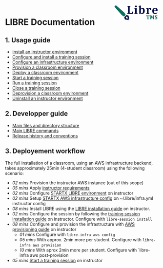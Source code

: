 <img align="right" height="50" src="https://raw.githubusercontent.com/startxfr/libre/dev/docs/assets/logo.svg?sanitize=true">

# LIBRE Documentation

## 1. Usage guide

- [Install an instructor environment](user-guides/install-instructor.md)
- [Configure and install a training session](user-guides/install-session.md#configure)
- [Configure an infrastructure environment](user-guides/install-infra.md#configure)
- [Provision a classroom environment](user-guides/install-infra.md#provision)
- [Deploy a classroom environment](user-guides/install-infra.md#post-provision)
- [Start a training session](user-guides/install-session.md#start-the-training)
- [Run a training session](user-guides/run-training.md)
- [Close a training session](user-guides/uninstall-session.md)
- [Deprovision  a classroom environment](user-guides/uninstall-infra.md)
- [Uninstall an instructor environment](user-guides/uninstall-instructor.md)

## 2. Developper guide

- [Main files and directory structure](developper/FILES.md)
- [Main LIBRE commands](developper/BIN.md)
- [Release history and conventions](RELEASES.md)


## 3. Deployement workflow

The full installation of a classroom, using an AWS infrastructure backend, takes
approximately 25min (4-student classroom) using the following scenario:

- *02 mins* Provision the instructor AWS instance (out of this scope)
- *05 mins* Apply [instructor requirements](#111-instructor-requirements)
- *02 mins* Configure [STARTX LIBRE environment](#112-configuring-startx-libre-environment-on-instructor) 
  on instructor
- *02 mins* Setup [STARTX AWS infrastructure config](#433-aws-infractusture) on 
  ~/.libre/infra.yml instructor config
- *08 mins* Install LIBRE using the [LIBRE installation guide](#113-install-libre-tms) 
  on instructor.
- *02 mins* Configure the session by following the 
  [training session installation guide](#121-configure-and-install-training-session) 
  on instructor. Configure with `libre-session install`
- *08 mins* Configure and provision the infrastructure with 
  [AWS provisioning guide](#133-aws-provisioning) on instructor
  - *01 mins* Configure with `libre-infra aws config`
  - *05 mins* With approx. 2min more per student. Configure with 
    `libre-infra aws provision`
  - *10 mins* With aprox 2min more per student. Configure with 
    `libre-infra aws post-provision
- *05 mins* [Start a training session](#14-start-your-training-session) on instructor
